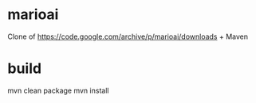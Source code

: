 # marioai
Clone of https://code.google.com/archive/p/marioai/downloads + Maven 

# build
mvn clean package
mvn install
